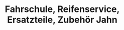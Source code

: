 ---
title: "Fahrschule, Reifenservice, Ersatzteile, Zubehör Jahn"
url: /meura/fahrschule-reifenservice-ersatzteile-zubehoer-jahn/
shop: Autoteile
---